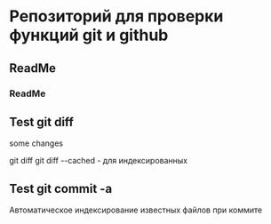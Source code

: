 # Репозиторий для проверки функций git и github
## ReadMe 
### ReadMe

## Test git diff
some changes

git diff
git diff --cached - для индексированных

## Test git commit -a
Автоматическое индексирование известных файлов при коммите
